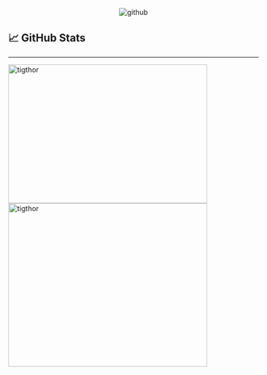 

<p align="center"> <img src="https://komarev.com/ghpvc/?username=tigthor&label=Profile%20views&color=0e75b6&style=flat" alt="github" /> </p>



   ## &#x1f4c8; GitHub Stats
-------------------------------

<p><img align="left" src="https://github-readme-stats.vercel.app/api/top-langs?username=tigthor&show_icons=true&locale=en&count_private=true&layout=compact&langs_count=8" width="400" height="280" alt="tigthor" /></p>

<p>&nbsp;<img align="center" src="https://github-readme-stats.vercel.app/api?username=tigthor&show_icons=true&count_private=true&locale=en&theme=cobalt" height="330" width="400" alt="tigthor" /></p>

##
 
